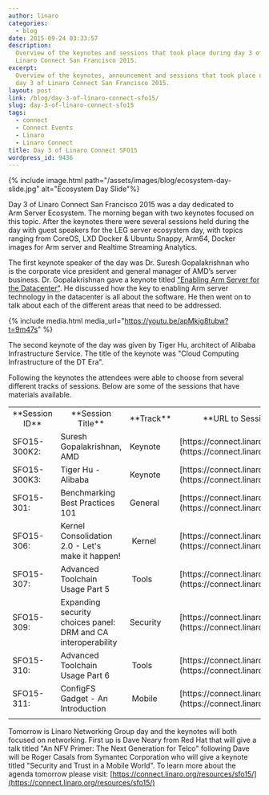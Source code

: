 ```yaml
---
author: linaro
categories:
  - blog
date: 2015-09-24 03:33:57
description:
  Overview of the keynotes and sessions that took place during day 3 of
  Linaro Connect San Francisco 2015.
excerpt:
  Overview of the keynotes, announcement and sessions that took place during
  day 3 of Linaro Connect San Francisco 2015.
layout: post
link: /blog/day-3-of-linaro-connect-sfo15/
slug: day-3-of-linaro-connect-sfo15
tags:
  - connect
  - Connect Events
  - Linaro
  - Linaro Connect
title: Day 3 of Linaro Connect SFO15
wordpress_id: 9436
---
```


{% include image.html path="/assets/images/blog/ecosystem-day-slide.jpg" alt="Ecosystem Day Slide"%}

Day 3 of Linaro Connect San Francisco 2015 was a day dedicated to Arm Server Ecosystem. The morning began with two keynotes focused on this topic. After the keynotes there were several sessions held during the day with guest speakers for the LEG server ecosystem day, with topics ranging from CoreOS, LXD Docker & Ubuntu Snappy, Arm64, Docker images for Arm server and Realtime Streaming Analytics.

The first keynote speaker of the day was Dr. Suresh Gopalakrishnan who is the corporate vice president and general manager of AMD’s server business. Dr. Gopalakrishnan gave a keynote titled ["Enabling Arm Server for the Datacenter"](https://youtu.be/apMkjg8tubw?t=9m47s). He discussed how the key to enabling Arm server technology in the datacenter is all about the software. He then went on to talk about each of the different areas that need to be addressed.

{% include media.html media_url="https://youtu.be/apMkjg8tubw?t=9m47s" %}

The second keynote of the day was given by Tiger Hu, architect of Alibaba Infrastructure Service. The title of the keynote was "Cloud Computing Infrastructure of the DT Era".

Following the keynotes the attendees were able to choose from several different tracks of sessions. Below are some of the sessions that have materials available.

<table width="1020" class="table responsive-table">
<tbody >
<tr >

<td width="90" style="text-align: center;" markdown="1">
**Session ID**
</td>

<td width="347" style="text-align: center;" markdown="1">
**Session Title**
</td>

<td width="64" style="text-align: center;" markdown="1">
**Track**
</td>

<td width="519" style="text-align: center;" markdown="1">
**URL to Session Information**
</td>
</tr>
<tr >

<td width="90" markdown="1">
SFO15-300K2:
</td>

<td width="347" markdown="1">
Suresh Gopalakrishnan, AMD
</td>

<td width="64" markdown="1">
Keynote
</td>

<td width="519" markdown="1">
[https://connect.linaro.org/resources/sfo15/](https://connect.linaro.org/resources/sfo15/)
</td>
</tr>
<tr >

<td width="90" markdown="1">
SFO15-300K3:
</td>

<td width="347" markdown="1">
Tiger Hu - Alibaba
</td>

<td width="64" markdown="1">
Keynote
</td>

<td width="519" markdown="1">
[https://connect.linaro.org/resources/sfo15/](https://connect.linaro.org/resources/sfo15/)
</td>
</tr>
<tr >

<td width="90" markdown="1">
SFO15-301:
</td>

<td width="347" markdown="1">
Benchmarking Best Practices 101
</td>

<td width="64" markdown="1">
General
</td>

<td width="519" markdown="1">
[https://connect.linaro.org/resources/sfo15/](https://connect.linaro.org/resources/sfo15/)
</td>
</tr>
<tr >

<td width="90" markdown="1">
SFO15-306:
</td>

<td width="347" markdown="1">
Kernel Consolidation 2.0 - Let's make it happen!
</td>

<td width="64" markdown="1">
 Kernel
</td>

<td width="519" markdown="1">
[https://connect.linaro.org/resources/sfo15/](https://connect.linaro.org/resources/sfo15/)
</td>
</tr>
<tr >

<td width="90" markdown="1">
SFO15-307:
</td>

<td width="347" markdown="1">
Advanced Toolchain Usage Part 5
</td>

<td width="64" markdown="1">
 Tools
</td>

<td width="519" markdown="1">
[https://connect.linaro.org/resources/sfo15/](https://connect.linaro.org/resources/sfo15/)
</td>
</tr>
<tr >

<td width="90" markdown="1">
SFO15-309:
</td>

<td width="347" markdown="1">
Expanding security choices panel: DRM and CA interoperability
</td>

<td width="64" markdown="1">
Security
</td>

<td width="519" markdown="1">
[https://connect.linaro.org/resources/sfo15/](https://connect.linaro.org/resources/sfo15/)
</td>
</tr>
<tr >

<td width="90" markdown="1">
SFO15-310:
</td>

<td width="347" markdown="1">
Advanced Toolchain Usage Part 6
</td>

<td width="64" markdown="1">
 Tools
</td>

<td width="519" markdown="1">
[https://connect.linaro.org/resources/sfo15/](https://connect.linaro.org/resources/sfo15/)
</td>
</tr>
<tr >

<td width="90" markdown="1">
SFO15-311:
</td>

<td width="347" markdown="1">
ConfigFS Gadget - An Introduction
</td>

<td width="64" markdown="1">
 Mobile
</td>

<td width="519" markdown="1">
[https://connect.linaro.org/resources/sfo15/](https://connect.linaro.org/resources/sfo15/)
</td>
</tr>
<tr >

<td width="90" markdown="1">

</td>

<td width="347" markdown="1">

</td>

<td width="64" markdown="1">

</td>

<td width="519" markdown="1">

</td>
</tr>
</tbody>
</table>

Tomorrow is Linaro Networking Group day and the keynotes will both focused on networking. First up is Dave Neary from Red Hat that will give a talk titled "An NFV Primer: The Next Generation for Telco" following Dave will be Roger Casals from Symantec Corporation who will give a keynote titled "Security and Trust in a Mobile World". To learn more about the agenda tomorrow please visit: [https://connect.linaro.org/resources/sfo15/](https://connect.linaro.org/resources/sfo15/)
